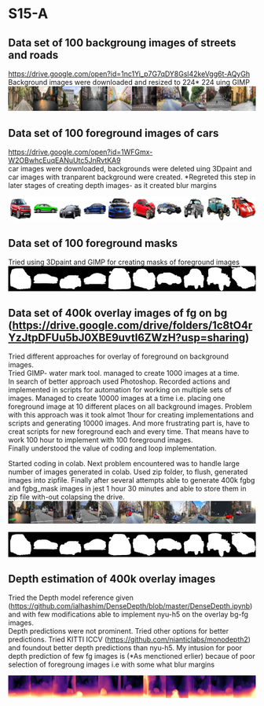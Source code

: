 # S15-A
## Data set of 100 backgroung images of streets and roads   
https://drive.google.com/open?id=1nc1Yi_p7G7qDY8Gsl42keVgg6t-AQyGh    
Background images were downloaded and resized to 224* 224 uing GIMP
![Image](https://github.com/DrVenkataRajeshKumar/S15-A/blob/master/9.png)


## Data set of 100 foreground images of cars   
https://drive.google.com/open?id=1WFGmx-W2OBwhcEuqEANuUtc5JnRvtKA9   
car images were downloaded, backgrounds were deleted uing 3Dpaint and car images with tranparent background were created.
 *Regreted this step in later stages of creating depth images- as it created blur margins
 
 ![Image](https://github.com/DrVenkataRajeshKumar/S15-A/blob/master/97.png)




## Data set of 100 foreground masks
Tried using 3Dpaint and GIMP for creating masks of foreground images
![Image](https://github.com/DrVenkataRajeshKumar/S15-A/blob/master/masks.png)





## Data set of 400k overlay images of fg on bg (https://drive.google.com/drive/folders/1c8tO4rYzJtpDFUu5bJ0XBE9uvtl6ZWzH?usp=sharing)  
Tried different approaches for overlay of foreground on background images.  
Tried GIMP- water mark tool. managed to create 1000 images at a time.  
In search of better approach used Photoshop. Recorded actions and implemented in scripts for automation for working on multiple sets of images. Managed to create 10000 images at a time i.e. placing one foreground image at 10 different places on all background images. Problem with this approach was it took almot 1hour for creating implementations and scripts and generating 10000 images. And more frustrating part is, have to creat scripts for new foreground each and every time. That means have to work 100 hour to implement with 100 foreground images.  
Finally understood the value of coding and loop implementation. 

Started coding in colab. 
Next problem encountered was to handle large number of images generated in colab.
Used zip folder, to flush, generated images into zipfile.
Finally after several attempts able to generate 400k fgbg and fgbg_mask images in jest 1 hour 30 minutes and able to store them in zip file with-out colapsing the drive.
![Image](https://github.com/DrVenkataRajeshKumar/S15-A/blob/master/overlay.png)


![Image](https://github.com/DrVenkataRajeshKumar/S15-A/blob/master/masks.png)


## Depth estimation of 400k overlay images   
Tried the Depth model reference given (https://github.com/ialhashim/DenseDepth/blob/master/DenseDepth.ipynb) and with few modifications able to implement nyu-h5 on the overlay bg-fg images.  
Depth predictions were not prominent. Tried other options for better predictions.
Tried KITTI ICCV (https://github.com/nianticlabs/monodepth2) and foundout better depth predictions than nyu-h5. My intusion for poor depth prediction of few fg images is (*As menctioned erlier) becaue of poor selection of foregroung images i.e with some what blur margins

![Image](https://github.com/DrVenkataRajeshKumar/S15-A/blob/master/depth.png)
